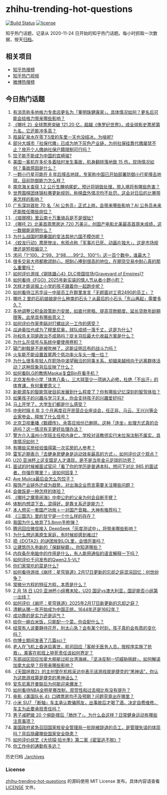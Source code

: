 # zhihu-trending-hot-questions

[![Build Status](https://github.com/justjavac/zhihu-trending-hot-questions/workflows/ci/badge.svg?branch=master)](https://github.com/justjavac/zhihu-trending-hot-questions/actions)
[![license](https://img.shields.io/github/license/justjavac/zhihu-trending-hot-questions)](https://github.com/justjavac/zhihu-trending-hot-questions/blob/master/LICENSE)

知乎热门话题，记录从 2020-11-24
日开始的知乎热门话题。每小时抓取一次数据，按天[归档](./archives)。

## 相关项目

- [知乎热搜榜](https://github.com/justjavac/zhihu-trending-top-search)
- [知乎热门视频](https://github.com/justjavac/zhihu-trending-hot-video)
- [微博热搜榜](https://github.com/justjavac/weibo-trending-hot-search)

## 今日热门话题

<!-- BEGIN -->
<!-- 最后更新时间 Tue Feb 18 2025 11:21:42 GMT+0800 (China Standard Time) -->

1. [有消息称多地格力专卖店更名为「董明珠健康家」，具体情况如何？更名后可能会给格力带来哪些影响？](https://www.zhihu.com/question/12498682081)
1. [《哪吒 2》全球票房突破 121.20 亿，超越《侏罗纪世界》，成全球影史票房第九名，它还能冲多高？](https://www.zhihu.com/question/12522898416)
1. [瓶装矿泉水在零下5度的车里一天也没结冰，为啥呢?](https://www.zhihu.com/question/12048347056)
1. [部分大城市「社保代缴」已成为地下灰色产业链，为何社保挂靠代缴屡禁不止？放开个人缴纳社保户籍限制可行吗？](https://www.zhihu.com/question/12503290118)
1. [饺子能不能成为中国的宫崎骏?](https://www.zhihu.com/question/12421579934)
1. [美国一客机在多伦多着陆时发生事故，机身翻转落地致 15 伤，现场情况如何？事故原因是什么？](https://www.zhihu.com/question/12553184031)
1. [一颗小行星可能在 8 年后撞击地球，专家称中国已开始部署防御小行星撞击地球，目前防御能力怎么样？](https://www.zhihu.com/question/12505877628)
1. [南京海关查获 1.2 公斤生腌响尾蛇，预计将销毁处理，带入境将有哪些危害？](https://www.zhihu.com/question/12414436603)
1. [世界围棋团体锦标赛更新规则，称棋盘外情况均不处罚，这会对日后的比赛带来怎样的影响？](https://www.zhihu.com/question/12497491891)
1. [广东深圳首批 70 名「AI 公务员」正式上岗，会带来哪些影响？AI 公务员未来还能胜任哪些岗位？](https://www.zhihu.com/question/12521204866)
1. [《琅琊榜》里云南十万重骑兵是不是很扯?](https://www.zhihu.com/question/667809778)
1. [《哪吒 2》北美首周票房达 720 万美元，创国产电影北美最高首周末成绩，这一数据能说明什么？](https://www.zhihu.com/question/12500758772)
1. [为什么战国时期秦国的变法其他六国不模仿呢？](https://www.zhihu.com/question/12328415608)
1. [《蛟龙行动》票房惨淡，有观点称「军事片已死、动画片独大」，这是市场规律还是短视偏见？](https://www.zhihu.com/question/12471272075)
1. [求问「1^100、2^99、3^98……99^2、100^1」这一百个数中，谁最大？](https://www.zhihu.com/question/11842379652)
1. [很多交易大师都歌颂耐心，把耐心捧到很高的地位，在期货交易中耐心真的那么重要吗？](https://www.zhihu.com/question/12489122710)
1. [如何评价游戏《钢铁雄心4》DLC帝国坟场(Graveyard of Empires)?](https://www.zhihu.com/question/12384175799)
1. [如何看待《FGO》2025年新实装的情人节从者小野小町？](https://www.zhihu.com/question/12432072848)
1. [怎样才能说服上小学的孩子跟着你一起跑步呢？](https://www.zhihu.com/question/12411393031)
1. [如何看待江苏华设一中层员工在群里发言「无颜面对工资2490的员工」？](https://www.zhihu.com/question/12448178795)
1. [哪吒 2 里的石矶娘娘是什么种类的石头？从最后的小石头「东山再起」需要多久？](https://www.zhihu.com/question/12100861604)
1. [多地调整公积金政策助力安居，如直付房租、提高贷款额度、延长贷款年龄期限等，此举具有哪些意义？](https://www.zhihu.com/question/12470203666)
1. [如何评价作家李娟对打螺丝这一工作的感受？](https://www.zhihu.com/question/12270739293)
1. [瓜迪奥拉也成为了穆里尼奥，球队成绩一落千丈，这是为什么?](https://www.zhihu.com/question/5702364098)
1. [孙权杀关羽是政治不成熟吗？捉关羽后最大化收益方案是什么？](https://www.zhihu.com/question/4414261514)
1. [为什么在信号与系统中要使用卷积？](https://www.zhihu.com/question/660159367)
1. [辕门射戟是不是被吹神了，这能证明吕布的战斗力吗？](https://www.zhihu.com/question/9681053732)
1. [火车能不能设置首尾两个低功率火车头一推一拉？](https://www.zhihu.com/question/658310761)
1. [为什么很多年轻人在职场中渴望融洽的同事关系，却越来越倾向于远离群体活动？这种现象背后反映了什么？](https://www.zhihu.com/question/12494951484)
1. [如何看BLG的教练Maokai复盘Bin在看手机？](https://www.zhihu.com/question/12408744361)
1. [北京发布中小学「体育八条」，三大球至少一项纳入必修，杜绝「不出汗」的体育课，有何重要意义？](https://www.zhihu.com/question/12466174791)
1. [新能源车的智能驾驶目前发展到什么程度了？你有哪些记忆深刻的智驾体验？](https://www.zhihu.com/question/8289466792)
1. [如果孩子的兴趣与学习无关，你会支持孩子的兴趣爱好吗?](https://www.zhihu.com/question/7546143034)
1. [马上开学了，大学生们都是什么感受？](https://www.zhihu.com/question/12028309993)
1. [中央时隔 6 年 3 个月再度召开民营企业座谈会，任正非、马云、王兴兴等企业家参会，释放了什么信号？](https://www.zhihu.com/question/12490430520)
1. [北京卫视重播《甄嬛传》，余答应戏份已删除，这种「连坐」处理方式真的合适吗？这一情况有无更好处理办法？](https://www.zhihu.com/question/12340177867)
1. [警方介入温州小学班主任校内身亡，学校对该教师实行末位淘汰制不属实，具体情况如何？](https://www.zhihu.com/question/12528267201)
1. [有哪些买房经验值得第一次买房的人参考？](https://www.zhihu.com/question/433902931)
1. [雷军近期表示「去健身房健身是运动效率最高的方式」，如何评价这个观点？](https://www.zhihu.com/question/12348032715)
1. [U20 亚洲杯上这支国足人才涌现，是不是当年金元足球的功劳？](https://www.zhihu.com/question/12432990048)
1. [面试的时候被面试官问「看了你的学历是普通本科，想问下对比 985 的面试者，你强在哪里？」该如何回复？](https://www.zhihu.com/question/12099889316)
1. [Ave Mujica最后会怎么包饺子？](https://www.zhihu.com/question/9778983886)
1. [服饰产业链外迁成为趋势，对出海企业而言需要关注哪些问题？](https://www.zhihu.com/question/12404955796)
1. [会做饭是一种怎样的体验？](https://www.zhihu.com/question/31179453)
1. [《哪吒之魔童闹海》中申公豹的父亲为何会自断手臂？](https://www.zhihu.com/question/11211043972)
1. [体制内想混下去，混得好，是靠关系还是能力？](https://www.zhihu.com/question/11693281488)
1. [本人想买一套国产功放＋一对国产音箱，大神有推荐吗？](https://www.zhihu.com/question/614765306)
1. [《三国志》里的甘宁是一个什么样的存在？](https://www.zhihu.com/question/29056948)
1. [我国为什么放弃了5.8mm手枪弹？](https://www.zhihu.com/question/11665887611)
1. [腾讯回应微信接入 DeepSeek「灰度测试中」，将带来哪些影响？](https://www.zhihu.com/question/12417568933)
1. [为什么想远离原生家庭，有时候却感到难过?](https://www.zhihu.com/question/660963910)
1. [把《DOTA2》的谜团放到LOL里，会很厉害吗？](https://www.zhihu.com/question/12461576157)
1. [让建筑历久弥新的「保鲜秘籍」，你知道哪些？](https://www.zhihu.com/question/9397665933)
1. [内存条在电脑中的作用是什么，有人能用通俗的语言解释一下吗？](https://www.zhihu.com/question/12016896432)
1. [如何评价千问发布的Qwen2.5-VL?](https://www.zhihu.com/question/10742671583)
1. [你们家常吃的菜是什么?](https://www.zhihu.com/question/622428208)
1. [如何看待游戏《崩坏：星穹铁道》2月17日更新的忘却之庭混沌回忆：创世纷争？](https://www.zhihu.com/question/12503896809)
1. [常微分方程的特征方程，本质是什么？](https://www.zhihu.com/question/325246354)
1. [2 月 18 日 U20 亚洲杯小组赛末轮，U20 国足vs澳大利亚，国足能否小组第一出线？](https://www.zhihu.com/question/12505759469)
1. [如何评价《崩坏：星穹铁道》2025年2月17日新更新的忘却之庭？](https://www.zhihu.com/question/12486218260)
1. [清朝从哪一年开始成为中国正统，1644年还是1662年？](https://www.zhihu.com/question/12358037983)
1. [成功靠的是实力还是运气？](https://www.zhihu.com/question/8465509452)
1. [给你一碗白米饭，只能配一个菜，你会配什么？](https://www.zhihu.com/question/622742015)
1. [经常有人说要静待花开，别太心急？会有某个时刻，孩子真的会有质的变化吗？](https://www.zhihu.com/question/11463344754)
1. [你博士期间发表了几篇sci？](https://www.zhihu.com/question/609584104)
1. [老人在飞机上昏迷后离世，航司回应「客舱无医务人员，按程序实施了抢救」，乘客在航班上猝死责任该如何界定？](https://www.zhihu.com/question/12459100582)
1. [东部战区回应加拿大舰艇过航台湾海峡，「坚决反制一切威胁挑衅」，如何解读加拿大此举？将带来哪些影响？](https://www.zhihu.com/question/12461026531)
1. [《天国拯救2》的主创曾在机核采访中表示该游戏就是捷克的“黑神话”，你认为这款游戏算是捷克的黑神话么？](https://www.zhihu.com/question/11935485144)
1. [安东尼离开曼联后为何能迎来爆发？](https://www.zhihu.com/question/12334869058)
1. [如何看待NBA全明星赛改制，观赏性和过去相比有没有提升？](https://www.zhihu.com/question/12476483285)
1. [电影《美国队长 4》口碑票房均不及预期？问题究竟出在哪里？](https://www.zhihu.com/question/12479836161)
1. [小米 SU7 「断轴」车主承认欺骗网友，出事故后才喝了酒，决定自费维修，车主为此要承担责任吗？](https://www.zhihu.com/question/12422370383)
1. [男子减肥做 20 个俯卧撑后「肺炸了」，为什么会这样？日常健身运动有哪些注意事项？](https://www.zhihu.com/question/12459957951)
1. [美国政府紧急召回国家核安全管理局一批刚被辞退的员工，是管理失误的体现吗？背后隐藏哪些国家安全隐患？](https://www.zhihu.com/question/12497223979)
1. [如何评价综艺《大侦探·拾光季》第二案《密室逃不脱》?](https://www.zhihu.com/question/12032139444)
1. [你工作中的通勤有多远？](https://www.zhihu.com/question/7539296163)

<!-- END -->

历史归档 [./archives](./archives)

### License

[zhihu-trending-hot-questions](https://github.com/justjavac/zhihu-trending-hot-questions)
的源码使用 MIT License 发布。具体内容请查看 [LICENSE](./LICENSE) 文件。
